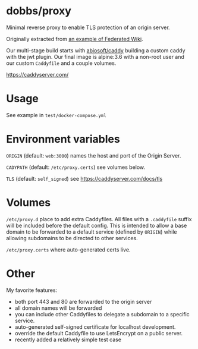 # dobbs/proxy

Minimal reverse proxy to enable TLS protection of an origin server.

Originally extracted from [an example of Federated Wiki].

Our multi-stage build starts with [abiosoft/caddy] building a custom
caddy with the jwt plugin.  Our final image is alpine:3.6 with a
non-root user and our custom `Caddyfile` and a couple volumes.

[an example of Federated Wiki]: https://github.com/dobbs/wiki-example-tls-friends#readme
[abiosoft/caddy]: https://hub.docker.com/r/abiosoft/caddy

https://caddyserver.com/

# Usage

See example in `test/docker-compose.yml`

# Environment variables

`ORIGIN` (default: `web:3000`) names the host and port of the Origin Server.

`CADYPATH` (default: `/etc/proxy.certs`) see volumes below.

`TLS` (default: `self_signed`) see https://caddyserver.com/docs/tls

# Volumes

`/etc/proxy.d` place to add extra Caddyfiles.  All files with a
`.caddyfile` suffix will be included before the default config.  This
is intended to allow a base domain to be forwarded to a default
service (defined by `ORIGIN`) while allowing subdomains to be directed
to other services.

`/etc/proxy.certs` where auto-generated certs live.

# Other

My favorite features:
* both port 443 and 80 are forwarded to the origin server
* all domain names will be forwarded
* you can include other Caddyfiles to delegate a subdomain to a
  specific service.
* auto-generated self-signed certificate for localhost development.
* override the default Caddyfile to use LetsEncrypt on a public server.
* recently added a relatively simple test case
